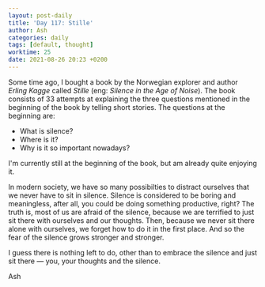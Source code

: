 ```yaml
---
layout: post-daily
title: 'Day 117: Stille'
author: Ash
categories: daily
tags: [default, thought]
worktime: 25
date: 2021-08-26 20:23 +0200
---
```

Some time ago, I bought a book by the Norwegian explorer and author *Erling Kagge* called *Stille* (eng: *Silence in the Age of Noise*). The book consists of 33 attempts at explaining the three questions mentioned in the beginning of the book by telling short stories. The questions at the beginning are:

- What is silence?
- Where is it?
- Why is it so important nowadays?

I'm currently still at the beginning of the book, but am already quite enjoying it. 

In modern society, we have so many possibilties to distract ourselves that we never have to sit in silence. Silence is considered to be boring and meaningless, after all, you could be doing something productive, right? The truth is, most of us are afraid of the silence, because we are terrified to just sit there with ourselves and our thoughts. Then, because we never sit there alone with ourselves, we forget how to do it in the first place. And so the fear of the silence grows stronger and stronger.

I guess there is nothing left to do, other than to embrace the silence and just sit there &mdash; you, your thoughts and the silence.

Ash
